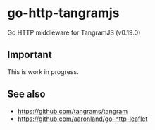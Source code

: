 # go-http-tangramjs

Go HTTP middleware for TangramJS (v0.19.0)

## Important

This is work in progress.

## See also

* https://github.com/tangrams/tangram
* https://github.com/aaronland/go-http-leaflet